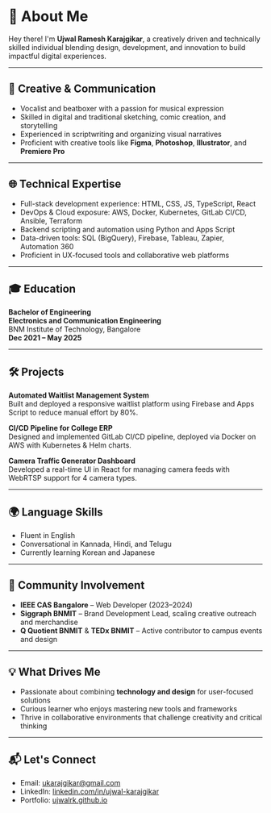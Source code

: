 # 👋 About Me

Hey there! I'm **Ujwal Ramesh Karajgikar**, a creatively driven and technically skilled individual blending design, development, and innovation to build impactful digital experiences.

---

## 🎨 Creative & Communication

- Vocalist and beatboxer with a passion for musical expression
- Skilled in digital and traditional sketching, comic creation, and storytelling
- Experienced in scriptwriting and organizing visual narratives
- Proficient with creative tools like **Figma**, **Photoshop**, **Illustrator**, and **Premiere Pro**

---

## 🌐 Technical Expertise

- Full-stack development experience: HTML, CSS, JS, TypeScript, React
- DevOps & Cloud exposure: AWS, Docker, Kubernetes, GitLab CI/CD, Ansible, Terraform
- Backend scripting and automation using Python and Apps Script
- Data-driven tools: SQL (BigQuery), Firebase, Tableau, Zapier, Automation 360
- Proficient in UX-focused tools and collaborative web platforms

---

## 🎓 Education

**Bachelor of Engineering**  
**Electronics and Communication Engineering**  
BNM Institute of Technology, Bangalore  
**Dec 2021 – May 2025**

---

## 🛠️ Projects

**Automated Waitlist Management System**  
Built and deployed a responsive waitlist platform using Firebase and Apps Script to reduce manual effort by 80%.

**CI/CD Pipeline for College ERP**  
Designed and implemented GitLab CI/CD pipeline, deployed via Docker on AWS with Kubernetes & Helm charts.

**Camera Traffic Generator Dashboard**  
Developed a real-time UI in React for managing camera feeds with WebRTSP support for 4 camera types.

---

## 🌍 Language Skills

- Fluent in English  
- Conversational in Kannada, Hindi, and Telugu  
- Currently learning Korean and Japanese

---

## 🤝 Community Involvement

- **IEEE CAS Bangalore** – Web Developer (2023–2024)
- **Siggraph BNMIT** – Brand Development Lead, scaling creative outreach and merchandise
- **Q Quotient BNMIT** & **TEDx BNMIT** – Active contributor to campus events and design

---

## 💡 What Drives Me

- Passionate about combining **technology and design** for user-focused solutions
- Curious learner who enjoys mastering new tools and frameworks
- Thrive in collaborative environments that challenge creativity and critical thinking

---

## 📬 Let's Connect

- Email: [ukarajgikar@gmail.com](mailto:ukarajgikar@gmail.com)  
- LinkedIn: [linkedin.com/in/ujwal-karajgikar](https://www.linkedin.com/in/ujwal-karajgikar)  
- Portfolio: [ujwalrk.github.io](https://ujwalrk.github.io)  
